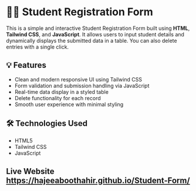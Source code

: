 # 🧑‍🎓 Student Registration Form

This is a simple and interactive Student Registration Form built using **HTML**, **Tailwind CSS**, and **JavaScript**. It allows users to input student details and dynamically displays the submitted data in a table. You can also delete entries with a single click.

## 💡 Features

- Clean and modern responsive UI using Tailwind CSS
- Form validation and submission handling via JavaScript
- Real-time data display in a styled table
- Delete functionality for each record
- Smooth user experience with minimal styling


## 🛠️ Technologies Used

- HTML5
- Tailwind CSS
- JavaScript 

## Live Website https://hajeeaboothahir.github.io/Student-Form/
